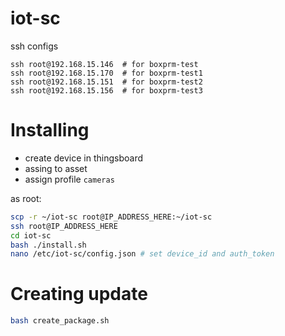 # iot-sc

ssh configs
```
ssh root@192.168.15.146  # for boxprm-test
ssh root@192.168.15.170  # for boxprm-test1
ssh root@192.168.15.151  # for boxprm-test2
ssh root@192.168.15.156  # for boxprm-test3
```

# Installing

- create device in thingsboard 
- assing to asset
- assign profile `cameras`

as root:
``` sh
scp -r ~/iot-sc root@IP_ADDRESS_HERE:~/iot-sc
ssh root@IP_ADDRESS_HERE
cd iot-sc
bash ./install.sh
nano /etc/iot-sc/config.json # set device_id and auth_token
```

# Creating update

``` sh
bash create_package.sh
```